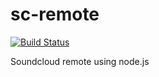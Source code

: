 # sc-remote

[![Build Status](https://travis-ci.org/h-w-z/sc-remote.svg?branch=production)](https://travis-ci.org/h-w-z/sc-remote)

Soundcloud remote using node.js

